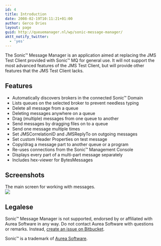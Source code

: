 ```yaml
---
id: 4
title: Introduction
date: 2008-02-19T10:11:21+01:00
author: Gerco Dries
layout: page
guid: http://queuemanager.nl/wp/sonic-message-manager/
aktt_notify_twitter:
  - 'yes'
---
```

The Sonic™ Message Manager is an application aimed at replacing the JMS Test Client provided with Sonic™ MQ for general use. It will not support the most advanced features of the JMS Test Client, but will provide other features that the JMS Test Client lacks.

## Features

  * Automatically discovers brokers in the connected Sonic™ Domain
  * Lists queues on the selected broker to prevent needless typing
  * Delete all message from a queue
  * Deleting messages anywhere on a queue
  * Drag (multiple) messages from one queue to another
  * Send messages by dragging files on to a queue
  * Send one message multiple times
  * Set JMSCorrelationID and JMSReplyTo on outgoing messages
  * Set custom Header Properties on test message
  * Copy/drag a message part to another queue or a program
  * Re-uses connections from the Sonic™ Management Console
  * Displays every part of a multi-part message separately
  * Includes hex-viewer for BytesMessages

## Screenshots

The main screen for working with messages.  
[![](../messagemanager-win32_small.png)](../messagemanager-win32.png "Main screen")

## Legalese

Sonic™ Message Manager is not supported, endorsed by or affiliated with Aurea Software in any way. Do not contact Aurea Software with questions or remarks. Instead, [create an issue on Bitbucket](https://bitbucket.org/gerco/messagemanager-2.x/issues/new).

Sonic™ is a trademark of <a title="Administrator" href="http://www.aurea.com" target="_blank">Aurea Software</a>.